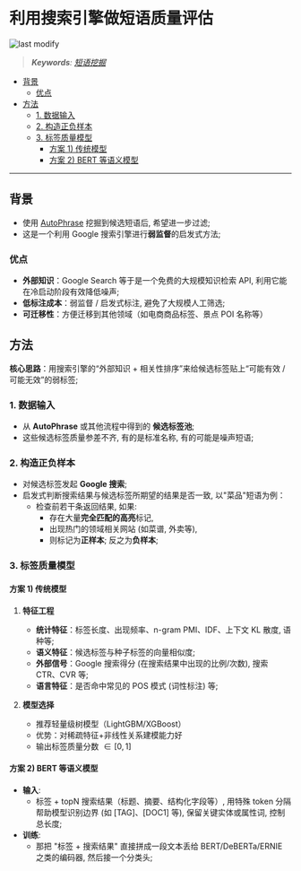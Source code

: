 利用搜索引擎做短语质量评估
===
<!--START_SECTION:badge-->

![last modify](https://img.shields.io/static/v1?label=last%20modify&message=2025-08-22%2003%3A35%3A56&color=yellowgreen&style=flat-square)

<!--END_SECTION:badge-->
<!--info
date: 2025-08-22 19:29:46
top: false
draft: false
hidden: true
level: 0
tag: []
-->

<!--START_SECTION:keywords-->
> ***Keywords**: [短语挖掘](../07/短语挖掘.md)*
<!--END_SECTION:keywords-->

<!--START_SECTION:paper_title-->
<!--END_SECTION:paper_title-->

<!--START_SECTION:toc-->
- [背景](#背景)
    - [优点](#优点)
- [方法](#方法)
    - [1. 数据输入](#1-数据输入)
    - [2. 构造正负样本](#2-构造正负样本)
    - [3. 标签质量模型](#3-标签质量模型)
        - [方案 1) 传统模型](#方案-1-传统模型)
        - [方案 2) BERT 等语义模型](#方案-2-bert-等语义模型)
<!--END_SECTION:toc-->

<!--

<div align='center'><img src='path/to/xxx.png' height='300'/></div>

<details><summary><b>点击展开</b></summary>
</details>

[xxx - imhuay/studis](https://github.com/imhuay/studies/blob/master/notes/_archives/2022/04/xxx.md)

特殊符号: 
  空格: <&nbsp;>
-->

---

## 背景

- 使用 [AutoPhrase](./AutoPhrase备忘.md) 挖掘到候选短语后, 希望进一步过滤;
- 这是一个利用 Google 搜索引擎进行**弱监督**的启发式方法;


### 优点
- **外部知识**：Google Search 等于是一个免费的大规模知识检索 API, 利用它能在冷启动阶段有效降低噪声;
- **低标注成本**：弱监督 / 启发式标注, 避免了大规模人工筛选;
- **可迁移性**：方便迁移到其他领域（如电商商品标签、景点 POI 名称等）


## 方法

**核心思路**：用搜索引擎的“外部知识 + 相关性排序”来给候选标签贴上“可能有效 / 可能无效”的弱标签;

### 1. 数据输入
- 从 **AutoPhrase** 或其他流程中得到的 **候选标签池**;
- 这些候选标签质量参差不齐, 有的是标准名称, 有的可能是噪声短语;

### 2. 构造正负样本
- 对候选标签发起 **Google 搜索**;
- 启发式判断搜索结果与候选标签所期望的结果是否一致, 以"菜品"短语为例：
    - 检查前若干条返回结果, 如果: 
        - 存在大量**完全匹配的高亮**标记,
        - 出现热门的领域相关网站 (如菜谱, 外卖等), 
        - 则标记为**正样本**; 反之为**负样本**;

### 3. 标签质量模型

#### 方案 1) 传统模型

1. **特征工程**
   - **统计特征**：标签长度、出现频率、n-gram PMI、IDF、上下文 KL 散度, 语种等;
   - **语义特征**：候选标签与种子标签的向量相似度;
   - **外部信号**：Google 搜索得分 (在搜索结果中出现的比例/次数), 搜索 CTR、CVR 等;
   - **语言特征**：是否命中常见的 POS 模式 (词性标注) 等;

2. **模型选择**
   - 推荐轻量级树模型（LightGBM/XGBoost）  
   - 优势：对稀疏特征+非线性关系建模能力好
   - 输出标签质量分数 $\in \lbrack 0,1 \rbrack$


#### 方案 2) BERT 等语义模型

- **输入**: 
    - 标签 + topN 搜索结果（标题、摘要、结构化字段等）, 用特殊 token 分隔帮助模型识别边界 (如 \[TAG\]、\[DOC1\] 等), 保留关键实体或属性词, 控制总长度;
- **训练**: 
    - 那把 "标签 + 搜索结果" 直接拼成一段文本丢给 BERT/DeBERTa/ERNIE 之类的编码器, 然后接一个分类头;
